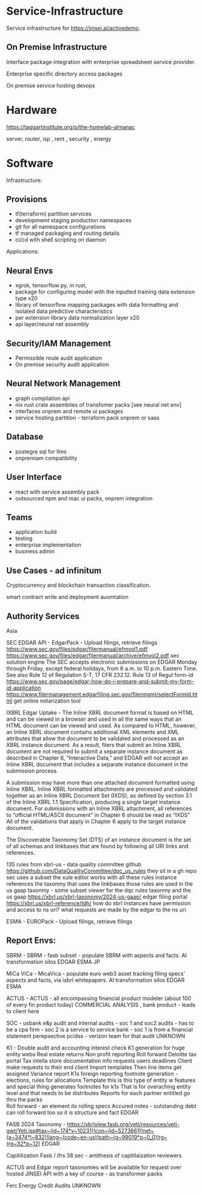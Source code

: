 # Service-Infrastructure



Service infrastructure for  https://jinsei.ai/activedemo.


## On Premise Infrastructure 

Interface package integration with enterprise spreadsheet service provider. 

Enterprise specific directory access packages

On premise service hosting devops

# Hardware

https://taggartinstitute.org/p/the-homelab-almanac

server, router, isp , rent , security  , energy 

# Software

Infrastructure:

## Provisions 

- tf(terraform) partition services 
- developmemt staging production namespaces
- git for all namespace configurations
- tf managed packaging and routing details
- ci/cd with shell scripting on daemon 

Applications:

## Neural Envs
- xgrok, tensorflow py, in rust, 
- package for configuring model with the inputted training data extension type x20
- library of tensorflow mapping packages with data formatting and isolated data predictive characteristics 
- per extension library data normalization layer x20
- api layer/neural net assembly

## Security/IAM Management 
- Permissible route audit application 
- On premise security audit application


## Neural Network Management
- graph compilation api  
- nix rust crate assemblies of transfomer packs [see neural net env] 
- interfaces onprem and remote ui packages
- service hosting partition - terraform pack onprem or saas

## Database
- postegre sql for llms
- onpremiam compatibility 

## User Interface
- react with service assembly pack 
- outsourced npm and mac ui packs, onprem integration

## Teams
- application build
- testing 
- enterprise implementation
- business admin

## Use Cases - ad infinitum

Cryptocurrency and blockchain transaction classification. 

smart contract write and deployment auomtation


## Authority Services

Asia

SEC EDGAR API - EdgarPack - Upload filings, retrieve filings
https://www.sec.gov/files/edgar/filermanual/efmvol1.pdf
https://www.sec.gov/files/edgar/filermanual/archive/efmvol2.pdf
sec solution engine
The SEC accepts electronic submissions on EDGAR Monday through Friday, except federal holidays, from 6 a.m. to 10 p.m. Eastern Time. See also Rule 12 of Regulation S-T, 17 CFR 232.12. Rule 13 of Regul
form-id 
https://www.sec.gov/page/edgar-how-do-i-prepare-and-submit-my-form-id-application
 https://www.filermanagement.edgarfiling.sec.gov/filermgmt/selectFormId.html
get online notarization tool

IXBRL Edgar Uptake - The Inline XBRL document format is based on HTML and can be viewed in a browser and used in all the same ways that an HTML document can be viewed and used. As compared to HTML, however, an Inline XBRL document contains additional XML elements and XML attributes that allow the document to be validated and processed as an XBRL instance document. As a result, filers that submit an Inline XBRL document are not required to submit a separate instance document as described in Chapter 6, “Interactive Data,” and EDGAR will not accept an Inline XBRL document that includes a separate instance document in the submission process.

A submission may have more than one attached document formatted using Inline XBRL. Inline XBRL formatted attachments are processed and validated together as an Inline XBRL Document Set (IXDS), as defined by section 3.1 of the Inline XBRL 1.1 Specification, producing a single target instance document. For submissions with an Inline XBRL attachment, all references to “official HTML/ASCII document” in Chapter 6 should be read as “IXDS” All of the validations that apply in Chapter 6 apply to the target instance document.

The Discoverable Taxonomy Set (DTS) of an instance document is the set of all schemas and linkbases that are found by following all URI links and references.

135 rules from xbrl-us  - data quality committee github https://github.com/DataQualityCommittee/dqc_us_rules
they sit in a gh repo sec uses a subset 
the xule editor works with all these rules 
instance references the taxonmy that uses the linkbases 
those rules are used in the us gaap taxonmy - some subset 
viewer for the dqc rules taxonmy and the us gaap https://xbrl.us/xbrl-taxonomy/2024-us-gaap/
edgar filing portal 
https://xbrl.us/xbrl-reference/tdh/
how do xbrl instances have permission and access to ns uri? what requests are made by the edgar to the ns uri

ESMA - EUROPack - Upload filings, retrieve filings

## Report Envs:

SBRM - SBRM - fasb subset - populate SBRM with aspects and facts. AI transformation silos
EDGAR ESMA JP

MiCa ViCa  - MicaVica - populate euro web3 asset tracking filing specs' aspects and facts, via ixbrl whitepapers. AI transformation silos 
EDGAR ESMA

ACTUS - ACTUS - all encompassing financial product modeler (about 100 of every fin product today)
COMMERCIAL ANALYSIS , bank product - leads to client here

SOC - usbank e&y audit and internal audits - soc 1 and soc2 audits - has to be a cpa firm - soc 2 is a service to service bank - soc 1 is from a financial statement perepsective 
pcidss - verizon team for that audit 
UNKNOWN

K1 - Double audit and accounting interest check 
K1 generation for huge entity webs
Real estate returns 
Non profit reporting 
Roll forward 
Deloitte tax portal 
Tax intella store documentation info requests users deadlines 
Client make requests to their end client 
Import templates 
Then line items get assigned 
Variance report 
K1s foreign reporting footnote generation - elections, rules for allocations
Template this is this type of entity w features and special thing generates footnotes for k1s 
That is for overaching entity level and that needs to be distributes 
Reports for each partner entitled go thru the packs  
Roll forward - an element its rolling specs 
Accured notes - outstanding debt can roll forward too so it is structure and fact 
EDGAR


FASB 2024 Taxonomy - https://xbrlview.fasb.org/yeti/resources/yeti-gwt/Yeti.jsp#tax~(id~174*v~10231)!con~(id~5273661)!net~(a~3474*l~832)!lang~(code~en-us)!path~(g~99019*p~0_0)!rg~(rg~32*p~12)
EDGAR

Capitilization Fasb / ifrs 38 sec - antithesis of capitilaization reviewers

ACTUS and Edgar report taxonomies will be available for request over hosted JINSEI API with a key of course - as transformer packs

Ferc Energy Credit Audits
UNKNOWN
